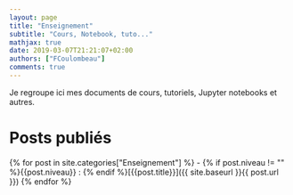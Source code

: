 ```yaml
---
layout: page
title: "Enseignement"
subtitle: "Cours, Notebook, tuto..."
mathjax: true
date: 2019-03-07T21:21:07+02:00
authors: ["FCoulombeau"]
comments: true
---
```


Je regroupe ici mes documents de cours, tutoriels, Jupyter notebooks et autres.

# Posts publiés

{% for post in site.categories["Enseignement"] %} - {% if post.niveau != "" %}{{post.niveau}} : {% endif %}[{{post.title}}]({{ site.baseurl }}{{ post.url }})
{% endfor %}